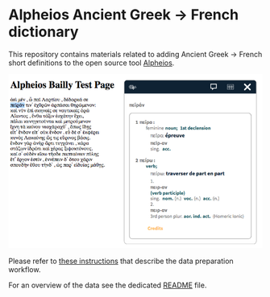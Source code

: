 # Alpheios Ancient Greek → French dictionary

This repository contains materials related to adding Ancient Greek → French short definitions to the open source tool [Alpheios](https://alpheios.net/).

![](./misc/alpheios-fr-test.png)

Please refer to [these instructions](./docs/workflow.md) that describe the data preparation workflow.

For an overview of the data see the dedicated [README](data/README.md) file.